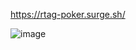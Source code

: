 https://rtag-poker.surge.sh/

![image](https://user-images.githubusercontent.com/5400947/134374835-374e2ff1-e6d3-42b6-9dd6-5410220865ac.png)
